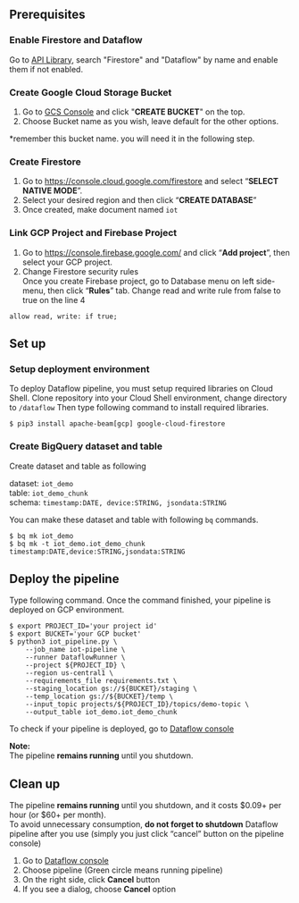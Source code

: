 ## Prerequisites

### Enable Firestore and Dataflow
Go to [API Library](https://console.cloud.google.com/apis/library), search "Firestore" and "Dataflow" by name and enable them if not enabled.

### Create Google Cloud Storage Bucket
1. Go to [GCS Console](https://console.cloud.google.com/storage) and click "**CREATE BUCKET**" on the top.
2. Choose Bucket name as you wish, leave default for the other options.

*remember this bucket name. you will need it in the following step.

### Create Firestore 
1. Go to https://console.cloud.google.com/firestore and select “**SELECT NATIVE MODE**”.
2. Select your desired region and then click “**CREATE DATABASE**”
3. Once created, make document named `iot`

### Link GCP Project and Firebase Project
1. Go to https://console.firebase.google.com/ and click “**Add project**”, then select your GCP project.
2. Change Firestore security rules  
Once you create Firebase project, go to Database menu on left side-menu, then click “**Rules**” tab.
Change read and write rule from false to true on the line 4
```
allow read, write: if true;
```

## Set up

### Setup deployment environment  
To deploy Dataflow pipeline, you must setup required libraries on Cloud Shell.
Clone repository into your Cloud Shell environment, change directory to `/dataflow`
Then type following command to install required libraries.
```
$ pip3 install apache-beam[gcp] google-cloud-firestore
```

### Create BigQuery dataset and table
Create dataset and table as following

dataset: `iot_demo`  
table: `iot_demo_chunk`  
schema: `timestamp:DATE, device:STRING, jsondata:STRING`  

You can make these dataset and table with following `bq` commands.
```
$ bq mk iot_demo
$ bq mk -t iot_demo.iot_demo_chunk timestamp:DATE,device:STRING,jsondata:STRING
```

## Deploy the pipeline
Type following command. Once the command finished, your pipeline is deployed on GCP environment.

```
$ export PROJECT_ID='your project id'
$ export BUCKET='your GCP bucket'
$ python3 iot_pipeline.py \
    --job_name iot-pipeline \
    --runner DataflowRunner \
    --project ${PROJECT_ID} \
    --region us-central1 \
    --requirements_file requirements.txt \
    --staging_location gs://${BUCKET}/staging \
    --temp_location gs://${BUCKET}/temp \
    --input_topic projects/${PROJECT_ID}/topics/demo-topic \
    --output_table iot_demo.iot_demo_chunk
```

To check if your pipeline is deployed, go to [Dataflow console](https://console.cloud.google.com/dataflow)

**Note:**  
The pipeline **remains running** until you shutdown.

## Clean up
The pipeline **remains running** until you shutdown, and it costs $0.09+ per hour (or $60+ per month).  
To avoid unnecessary consumption, **do not forget to shutdown** Dataflow pipeline after you use (simply you just click “cancel” button on the pipeline console)

1. Go to [Dataflow console](https://console.cloud.google.com/dataflow)
2. Choose pipeline (Green circle means running pipeline)
3. On the right side, click **Cancel** button
4. If you see a dialog, choose **Cancel** option
